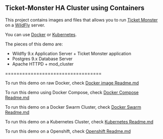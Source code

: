 Ticket-Monster HA Cluster using Containers
------------------------------------------


This project contains images and files that allows you to run [Ticket Monster](http://www.jboss.org/ticket-monster/) on a [WildFly](http://www.wildfly.org) server.

You can use [Docker](https://www.docker.com/) or [Kubernetes](http://kubernetes.io/).

The pieces of this demo are:

- Wildfly 9.x Application Server + Ticket Monster application
- Postgres 9.x Database Server
- Apache HTTPD + mod_cluster

==================================

To run this demo on raw Docker, check [Docker image Readme.md](Dockerfiles/ticketmonster/Readme.md)

To run this demo using Docker Compose, check [Docker Compose Readme.md](compose/Readme.md)

To run this demo on a Docker Swarm Cluster, check [Docker Swarm Readme.md](swarm/Readme.md)

To run this demo on a Kubernetes Cluster, check [Kubernetes Readme.md](kubernetes/Readme.md)

To run this demo on a Openshift, check [Openshift Readme.md](openshift/Readme.md)
